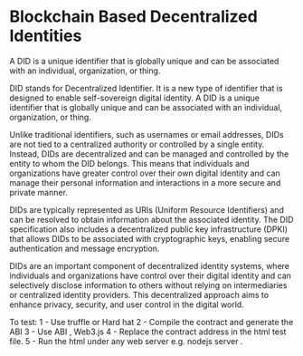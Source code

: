 # Blockchain Based Decentralized Identities 
A DID is a unique identifier that is globally unique and can be associated with an individual, organization, or thing.

DID stands for Decentralized Identifier. It is a new type of identifier that is designed to enable self-sovereign digital identity. A DID is a unique identifier that is globally unique and can be associated with an individual, organization, or thing.

Unlike traditional identifiers, such as usernames or email addresses, DIDs are not tied to a centralized authority or controlled by a single entity. Instead, DIDs are decentralized and can be managed and controlled by the entity to whom the DID belongs. This means that individuals and organizations have greater control over their own digital identity and can manage their personal information and interactions in a more secure and private manner.

DIDs are typically represented as URIs (Uniform Resource Identifiers) and can be resolved to obtain information about the associated identity. The DID specification also includes a decentralized public key infrastructure (DPKI) that allows DIDs to be associated with cryptographic keys, enabling secure authentication and message encryption.

DIDs are an important component of decentralized identity systems, where individuals and organizations have control over their digital identity and can selectively disclose information to others without relying on intermediaries or centralized identity providers. This decentralized approach aims to enhance privacy, security, and user control in the digital world.

To test:
1 - Use truffle or Hard hat 
2 - Compile the contract and generate the ABI
3 - Use ABI , Web3.js
4 - Replace the contract address in the html test file.
5 - Run the html under any web server e.g. nodejs server .
